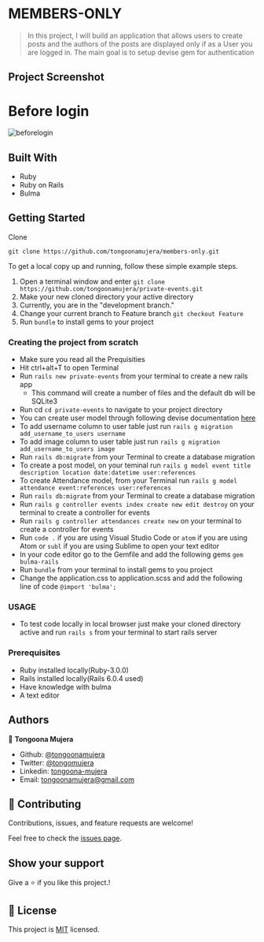 # MEMBERS-ONLY
> In this project, I will build an application that allows users to create posts and the authors of the posts are displayed only if as a User you are logged in. The main goal is to setup devise gem for authentication
## Project Screenshot
# Before login
![beforelogin](https://user-images.githubusercontent.com/69446259/129594161-ddefeda1-bc0a-4281-9d03-25c8e09dda21.png)
## Built With

- Ruby
- Ruby on Rails
- Bulma

## Getting Started

Clone

```git
git clone https://github.com/tongoonamujera/members-only.git
```

To get a local copy up and running, follow these simple example steps.

1. Open a terminal window and enter `git clone https://github.com/tongoonamujera/private-events.git`
2. Make your new cloned directory your active directory
3. Currently, you are in the "development branch."
4. Change your current branch to Feature branch `git checkout Feature`
5. Run `bundle` to install gems to your project


### Creating the project from scratch
- Make sure you read all the Prequisities
- Hit ctrl+alt+T to open Terminal 
- Run `rails new private-events` from your terminal to create a new rails app
  - This command will create a number of files and the default db will be SQLite3
- Run cd `cd private-events` to navigate to your project directory
- You can create user model through following devise documentation [here](https://github.com/heartcombo/devise)
- To add username column to user table just run `rails g migration add_username_to_users username`
- To add image column to user table just run `rails g migration add_username_to_users image`
- Run `rails db:migrate` from your Terminal to create a database migration
- To create a post model, on your teminal run `rails g model event title description location date:datetime user:references`
- To create Attendance model, from your Terminal run `rails g model attendance event:references user:references`
- Run `rails db:migrate` from your Terminal to create a database migration
- Run `rails g controller events index create new edit destroy` on your terminal to create a controller for events
- Run `rails g controller attendances create new` on your terminal to create a controller for events
- Run `code .` if you are using Visual Studio Code or `atom` if you are using Atom or `subl` if you are using Sublime to open your text editor
- In your code editor go to the Gemfile and add the following gems `gem bulma-rails`
- Run `bundle` from your terminal to install gems to you project
- Change the application.css to application.scss and add the following line of code `@import 'bulma';`

### USAGE 
- To test code locally in local browser just make your cloned directory active and run `rails s` from your terminal to start rails server

### Prerequisites

- Ruby installed locally(Ruby-3.0.0)
- Rails installed locally(Rails 6.0.4 used)
- Have knowledge with bulma
- A text editor

## Authors
👤 **Tongoona Mujera**

- Github: [@tongoonamujera](https://github.com/tongoonamujera)
- Twitter: [@tongomujera](https://twitter.com/tongomujera)
- Linkedin: [tongoona-mujera](https://www.linkedin.com/in/tongoona-mujera-125604162/)
- Email:  tongoonamujera@gmail.com

## 🤝 Contributing

Contributions, issues, and feature requests are welcome!

Feel free to check the [issues page](../../issues/).

## Show your support

Give a ⭐️ if you like this project.!

## 📝 License

This project is [MIT](LICENCE) licensed.
